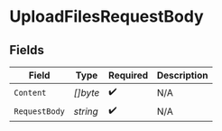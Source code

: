 # UploadFilesRequestBody


## Fields

| Field              | Type               | Required           | Description        |
| ------------------ | ------------------ | ------------------ | ------------------ |
| `Content`          | *[]byte*           | :heavy_check_mark: | N/A                |
| `RequestBody`      | *string*           | :heavy_check_mark: | N/A                |